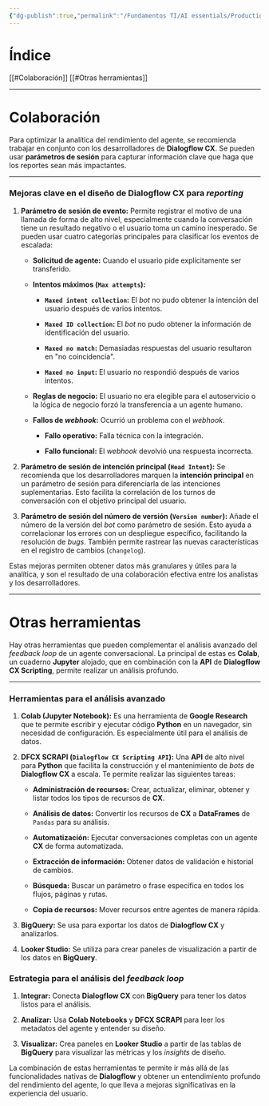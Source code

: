 ```yaml
---
{"dg-publish":true,"permalink":"/Fundamentos TI/AI essentials/Production-Ready Conversational Agents/Advanced Performance Measurement/04 Collaborating with CA devs on reporting & Other tools/"}
---
```


# Índice
[[#Colaboración]]
[[#Otras herramientas]]


---

# Colaboración

Para optimizar la analítica del rendimiento del agente, se recomienda trabajar en conjunto con los desarrolladores de **Dialogflow CX**. Se pueden usar **parámetros de sesión** para capturar información clave que haga que los reportes sean más impactantes.

---

### **Mejoras clave en el diseño de Dialogflow CX para _reporting_**

1. **Parámetro de sesión de evento:** Permite registrar el motivo de una llamada de forma de alto nivel, especialmente cuando la conversación tiene un resultado negativo o el usuario toma un camino inesperado. Se pueden usar cuatro categorías principales para clasificar los eventos de escalada:
    
    - **Solicitud de agente:** Cuando el usuario pide explícitamente ser transferido.
        
    - **Intentos máximos (`Max attempts`):**
        
        - **`Maxed intent collection`:** El _bot_ no pudo obtener la intención del usuario después de varios intentos.
            
        - **`Maxed ID collection`:** El _bot_ no pudo obtener la información de identificación del usuario.
            
        - **`Maxed no match`:** Demasiadas respuestas del usuario resultaron en "no coincidencia".
            
        - **`Maxed no input`:** El usuario no respondió después de varios intentos.
            
    - **Reglas de negocio:** El usuario no era elegible para el autoservicio o la lógica de negocio forzó la transferencia a un agente humano.
        
    - **Fallos de _webhook_:** Ocurrió un problema con el _webhook_.
        
        - **Fallo operativo:** Falla técnica con la integración.
            
        - **Fallo funcional:** El _webhook_ devolvió una respuesta incorrecta.
            
2. **Parámetro de sesión de intención principal (`Head Intent`):** Se recomienda que los desarrolladores marquen la **intención principal** en un parámetro de sesión para diferenciarla de las intenciones suplementarias. Esto facilita la correlación de los turnos de conversación con el objetivo principal del usuario.
    
3. **Parámetro de sesión del número de versión (`Version number`):** Añade el número de la versión del _bot_ como parámetro de sesión. Esto ayuda a correlacionar los errores con un despliegue específico, facilitando la resolución de _bugs_. También permite rastrear las nuevas características en el registro de cambios (`changelog`).
    

Estas mejoras permiten obtener datos más granulares y útiles para la analítica, y son el resultado de una colaboración efectiva entre los analistas y los desarrolladores.

---

# Otras herramientas
Hay otras herramientas que pueden complementar el análisis avanzado del _feedback loop_ de un agente conversacional. La principal de estas es **Colab**, un cuaderno **Jupyter** alojado, que en combinación con la **API** de **Dialogflow CX Scripting**, permite realizar un análisis profundo.

---

### **Herramientas para el análisis avanzado**

1. **Colab (Jupyter Notebook):** Es una herramienta de **Google Research** que te permite escribir y ejecutar código **Python** en un navegador, sin necesidad de configuración. Es especialmente útil para el análisis de datos.
    
2. **DFCX SCRAPI (`Dialogflow CX Scripting API`):** Una **API** de alto nivel para **Python** que facilita la construcción y el mantenimiento de _bots_ de **Dialogflow CX** a escala. Te permite realizar las siguientes tareas:
    
    - **Administración de recursos:** Crear, actualizar, eliminar, obtener y listar todos los tipos de recursos de **CX**.
        
    - **Análisis de datos:** Convertir los recursos de **CX** a **DataFrames** de `Pandas` para su análisis.
        
    - **Automatización:** Ejecutar conversaciones completas con un agente **CX** de forma automatizada.
        
    - **Extracción de información:** Obtener datos de validación e historial de cambios.
        
    - **Búsqueda:** Buscar un parámetro o frase específica en todos los flujos, páginas y rutas.
        
    - **Copia de recursos:** Mover recursos entre agentes de manera rápida.
        
3. **BigQuery:** Se usa para exportar los datos de **Dialogflow CX** y analizarlos.
    
4. **Looker Studio:** Se utiliza para crear paneles de visualización a partir de los datos en **BigQuery**.
    

### **Estrategia para el análisis del _feedback loop_**

1. **Integrar:** Conecta **Dialogflow CX** con **BigQuery** para tener los datos listos para el análisis.
    
2. **Analizar:** Usa **Colab Notebooks** y **DFCX SCRAPI** para leer los metadatos del agente y entender su diseño.
    
3. **Visualizar:** Crea paneles en **Looker Studio** a partir de las tablas de **BigQuery** para visualizar las métricas y los _insights_ de diseño.
    

La combinación de estas herramientas te permite ir más allá de las funcionalidades nativas de **Dialogflow** y obtener un entendimiento profundo del rendimiento del agente, lo que lleva a mejoras significativas en la experiencia del usuario.